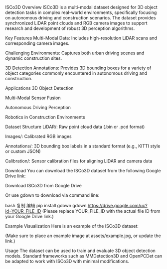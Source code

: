 ISCo3D
Overview
ISCo3D is a multi-modal dataset designed for 3D object detection tasks in complex real-world environments, specifically focusing on autonomous driving and construction scenarios. The dataset provides synchronized LiDAR point clouds and RGB camera images to support research and development of robust 3D perception algorithms.

Key Features
Multi-Modal Data: Includes high-resolution LiDAR scans and corresponding camera images.

Challenging Environments: Captures both urban driving scenes and dynamic construction sites.

3D Detection Annotations: Provides 3D bounding boxes for a variety of object categories commonly encountered in autonomous driving and construction.

Applications
3D Object Detection

Multi-Modal Sensor Fusion

Autonomous Driving Perception

Robotics in Construction Environments

Dataset Structure
LiDAR/: Raw point cloud data (.bin or .pcd format)

Images/: Calibrated RGB images

Annotations/: 3D bounding box labels in a standard format (e.g., KITTI style or custom JSON)

Calibration/: Sensor calibration files for aligning LiDAR and camera data

Download
You can download the ISCo3D dataset from the following Google Drive link:

Download ISCo3D from Google Drive

Or use gdown to download via command line:

bash
复制
编辑
pip install gdown
gdown https://drive.google.com/uc?id=YOUR_FILE_ID
(Please replace YOUR_FILE_ID with the actual file ID from your Google Drive link.)

Example Visualization
Here is an example of the ISCo3D dataset:


(Make sure to place an example image at assets/example.jpg, or update the link.)

Usage
The dataset can be used to train and evaluate 3D object detection models. Standard frameworks such as MMDetection3D and OpenPCDet can be adapted to work with ISCo3D with minimal modifications.
